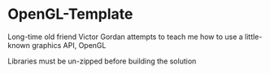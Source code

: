 # OpenGL-Template
Long-time old friend Victor Gordan attempts to teach me how to use a little-known graphics API, OpenGL

Libraries must be un-zipped before building the solution
